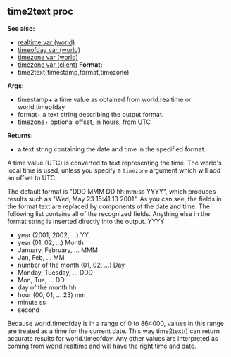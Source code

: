 ## time2text proc
**See also:**
+   [realtime var (world)](/ref/world/var/realtime.md) 
+   [timeofday var (world)](/ref/world/var/timeofday.md) 
+   [timezone var (world)](/ref/world/var/timezone.md) 
+   [timezone var (client)](/ref/client/var/timezone.md) <!-- -->
**Format:**
+   time2text(timestamp,format,timezone)
<!-- -->
**Args:**
+   timestamp+ a time value as obtained from world.realtime or
    world.timeofday
+   format+ a text string describing the output format.
+   timezone+ optional offset, in hours, from UTC
<!-- -->
**Returns:**
+   a text string containing the date and time in the specified format.


A time value (UTC) is converted to text representing the time.
The world\'s local time is used, unless you specify a `timezone`
argument which will add an offset to UTC. 

The default format is
\"DDD MMM DD hh:mm:ss YYYY\", which produces results such as \"Wed, May
23 15:41:13 2001\". As you can see, the fields in the format text are
replaced by components of the date and time. The following list contains
all of the recognized fields. Anything else in the format string is
inserted directly into the output.
YYYY
+   year (2001, 2002, \...)
YY
+   year (01, 02, \...)
Month
+   January, February, \...
MMM
+   Jan, Feb, \...
MM
+   number of the month (01, 02, \...)
Day
+   Monday, Tuesday, \...
DDD
+   Mon, Tue, \...
DD
+   day of the month
hh
+   hour (00, 01, \... 23)
mm
+   minute
ss
+   second


Because world.timeofday is in a range of 0 to 864000, values in
this range are treated as a time for the current date. This way
time2text() can return accurate results for world.timeofday. Any other
values are interpreted as coming from world.realtime and will have the
right time and date.